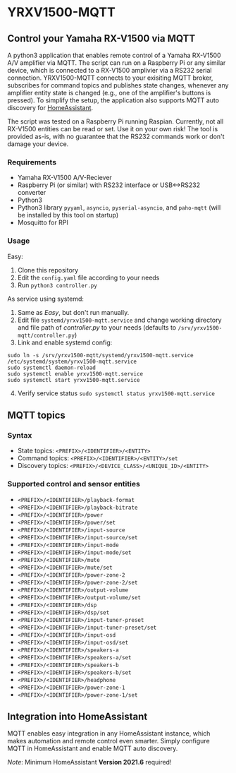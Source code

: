# YRXV1500-MQTT
## Control your Yamaha RX-V1500 via MQTT

A python3 application that enables remote control of a Yamaha RX-V1500 A/V amplifier via MQTT. The script can run on a Raspberry Pi or any similar device, which is connected to a RX-V1500 amplivier via a RS232 serial connection. YRXV1500-MQTT connects to your exisiting MQTT broker, subscribes for command topics and publishes state changes, whenever any amplifier entity state is changed (e.g., one of the amplifier's buttons is pressed).
To simplify the setup, the application also supports MQTT auto discovery for [HomeAssistant](https://home-assistant.io).  

The script was tested on a Raspberry Pi running Raspian. Currently, not all RX-V1500 entities can be read or set.
Use it on your own risk! The tool is provided as-is, with no guarantee that the RS232 commands work or don't damage your device.

### Requirements
- Yamaha RX-V1500 A/V-Reciever
- Raspberry Pi (or similar) with RS232 interface or USB<->RS232 converter
- Python3
- Python3 library `pyyaml`, `asyncio`, `pyserial-asyncio`, and `paho-mqtt` (will be installed by this tool on startup)
- Mosquitto for RPI

### Usage
Easy:  
1. Clone this repository
2. Edit the `config.yaml` file according to your needs
3. Run `python3 controller.py`

As service using systemd:  
1. Same as *Easy*, but don't run manually.
2. Edit file `systemd/yrxv1500-mqtt.service` and change working directory and file path of *controller.py* to your needs (defaults to `/srv/yrxv1500-mqtt/controller.py`)
3. Link and enable systemd config:
```
sudo ln -s /srv/yrxv1500-mqtt/systemd/yrxv1500-mqtt.service /etc/systemd/system/yrxv1500-mqtt.service
sudo systemctl daemon-reload
sudo systemctl enable yrxv1500-mqtt.service
sudo systemctl start yrxv1500-mqtt.service
```
4. Verify service status `sudo systemctl status yrxv1500-mqtt.service`


## MQTT topics
### Syntax
- State topics: `<PREFIX>/<IDENTIFIER>/<ENTITY>`  
- Command topics: `<PREFIX>/<IDENTIFIER>/<ENTITY>/set`
- Discovery topics: `<PREFIX>/<DEVICE_CLASS>/<UNIQUE_ID>/<ENTITY>`

### Supported control and sensor entities
- `<PREFIX>/<IDENTIFIER>/playback-format`
- `<PREFIX>/<IDENTIFIER>/playback-bitrate`
- `<PREFIX>/<IDENTIFIER>/power`
- `<PREFIX>/<IDENTIFIER>/power/set`
- `<PREFIX>/<IDENTIFIER>/input-source`
- `<PREFIX>/<IDENTIFIER>/input-source/set`
- `<PREFIX>/<IDENTIFIER>/input-mode`
- `<PREFIX>/<IDENTIFIER>/input-mode/set`
- `<PREFIX>/<IDENTIFIER>/mute`
- `<PREFIX>/<IDENTIFIER>/mute/set`
- `<PREFIX>/<IDENTIFIER>/power-zone-2`
- `<PREFIX>/<IDENTIFIER>/power-zone-2/set`
- `<PREFIX>/<IDENTIFIER>/output-volume`
- `<PREFIX>/<IDENTIFIER>/output-volume/set`
- `<PREFIX>/<IDENTIFIER>/dsp`
- `<PREFIX>/<IDENTIFIER>/dsp/set`
- `<PREFIX>/<IDENTIFIER>/input-tuner-preset`
- `<PREFIX>/<IDENTIFIER>/input-tuner-preset/set`
- `<PREFIX>/<IDENTIFIER>/input-osd`
- `<PREFIX>/<IDENTIFIER>/input-osd/set`
- `<PREFIX>/<IDENTIFIER>/speakers-a`
- `<PREFIX>/<IDENTIFIER>/speakers-a/set`
- `<PREFIX>/<IDENTIFIER>/speakers-b`
- `<PREFIX>/<IDENTIFIER>/speakers-b/set`
- `<PREFIX>/<IDENTIFIER>/headphone`
- `<PREFIX>/<IDENTIFIER>/power-zone-1`
- `<PREFIX>/<IDENTIFIER>/power-zone-1/set `


## Integration into HomeAssistant
MQTT enables easy integration in any HomeAssistant instance, which makes automation and remote control even smarter.
Simply configure MQTT in HomeAssistant and enable MQTT auto discovery.  

*Note*: Minimum HomeAssistant **Version 2021.6** required!  
